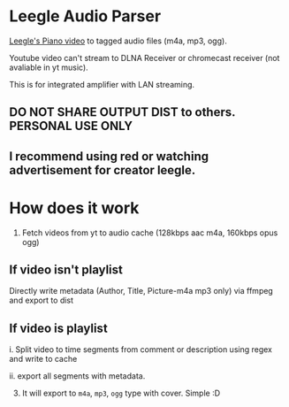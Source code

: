 # Leegle Audio Parser

[Leegle's Piano video](https://www.youtube.com/channel/UCGX5t-qAZjL4xl5xZ36Md5g) to tagged audio files (m4a, mp3, ogg).

Youtube video can't stream to DLNA Receiver or chromecast receiver (not avaliable in yt music).

This is for integrated amplifier with LAN streaming.

## **DO NOT SHARE OUTPUT DIST** to others. PERSONAL USE ONLY
## I recommend using red or watching advertisement for creator leegle.

# How does it work

1. Fetch videos from yt to audio cache (128kbps aac m4a, 160kbps opus ogg)

## If video isn't playlist
Directly write metadata (Author, Title, Picture-m4a mp3 only) via ffmpeg and export to dist
    
## If video is playlist
i. Split video to time segments from comment or description using regex and write to cache

ii. export all segments with metadata.

3. It will export to `m4a`, `mp3`, `ogg` type with cover. Simple :D

